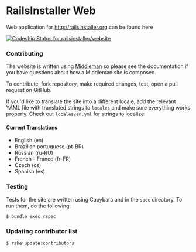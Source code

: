 # RailsInstaller Web

Web application for  http://railsinstaller.org can be found here

[ ![Codeship Status for railsinstaller/website](https://codeship.com/projects/cda693e0-f3e1-0130-c6a1-6e039e15cc73/status?branch=master)](https://www.codeship.io/projects/6492)

### Contributing


The website is written using [Middleman](http://middlemanapp.com/) so please
see the documentation if you have questions about how a Middleman site is
composed.

To contribute, fork repository, make required changes, test, open a pull request on GitHub.

If you'd like to translate the site into a different locale, add the relevant
YAML file with translated strings to `locales` and make sure everything
works properly. Check out `locales/en.yml` for strings to localize.

#### Current Translations

- English (en)
- Brazilian portuguese (pt-BR)
- Russian (ru-RU)
- French - France (fr-FR)
- Czech (cs)
- Spanish (es)

### Testing

Tests for the site are written using Capybara and in the `spec`
directory. To run them, do the following:

```
$ bundle exec rspec
```

### Updating contributor list

```bash
$ rake update:contributors
```
